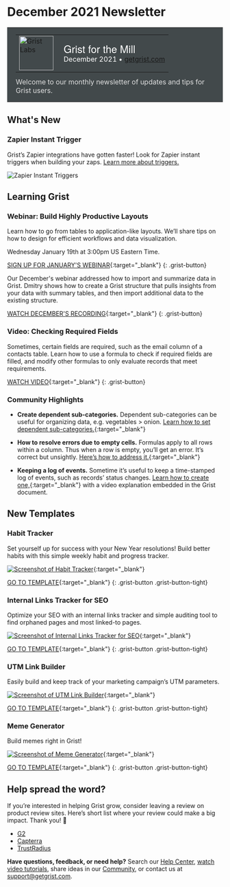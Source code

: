 # December 2021 Newsletter

<style>
  /* restore some poorly overridden defaults */
  .newsletter-header .table {
    background-color: initial;
    border: initial;
  }
  .newsletter-header .table > tbody > tr > td {
    padding: initial;
    border: initial;
    vertical-align: initial;
  }
  .newsletter-header img.header-img {
    padding: initial;
    max-width: initial;
    display: initial;
    padding: initial;
    line-height: initial;
    background-color: initial;
    border: initial;
    border-radius: initial;
    margin: initial;
  }

  /* copy newsletter styles, with a prefix for sufficient specificity */
  .newsletter-header .header {
    border: none;
    padding: 0;
    margin: 0;
  }
  .newsletter-header table > tbody > tr > td.header-image {
    width: 80px;
    padding-right: 16px;
  }
  .newsletter-header table > tbody > tr > td.header-text {
    background-color: #42494B;
    padding: 16px 20px;
  }
  .newsletter-header table.header-top {
    border: none;
    padding: 0;
    margin: 0;
    width: 100%;
  }
  .header-title {
    font-family: Helvetica Neue, Helvetica, Arial, sans-serif;
    font-size: 24px;
    line-height: 28px;
    color: #FFFFFF;
  }
  .header-month {
    color: #FFFFFF;
  }
  .header-welcome {
    margin-top: 12px;
    color: #FFFFFF;
  }
</style>
<div class="newsletter-header">
<table class="header" cellpadding="0" cellspacing="0" border="0"><tr>
  <td class="header-text">
    <table class="header-top"><tr>
      <td class="header-image">
        <a href="https://www.getgrist.com">
          <img class="header-img" src="/images/newsletters/2020-12/grist-labs-new-year.png" width="80" height="80" alt="Grist Labs" border="0">
        </a>
      </td>
      <td class="header-top-text">
        <div class="header-title">Grist for the Mill</div>
        <div class="header-month">December 2021
          &#8226; <a href="https://www.getgrist.com/">getgrist.com</a></div>
      </td>
    </tr></table>
    <div class="header-welcome" style="color: #e0e0e0;">
      Welcome to our monthly newsletter of updates and tips for Grist users.
    </div>
  </td>
</tr></table>
</div>

## What's New

### Zapier Instant Trigger

Grist’s Zapier integrations have gotten faster! Look for Zapier instant triggers when building your zaps. [Learn more about triggers.](../integrators.md#example-sending-email-alerts)

![Zapier Instant Triggers](../images/newsletters/2021-12/zapier-instant-triggers.png)

## Learning Grist

### Webinar: Build Highly Productive Layouts

Learn how to go from tables to application-like layouts. We’ll share tips on how to design for efficient workflows and data visualization. 

Wednesday January 19th at 3:00pm US Eastern Time.

[SIGN UP FOR JANUARY'S WEBINAR](https://www.getgrist.com/learn-grist-webinar/){:target="\_blank"}
{: .grist-button}

Our December's webinar addressed how to import and summarize data in Grist. Dmitry shows how to create a Grist structure that pulls insights from your data with summary tables, and then import additional data to the existing structure.

[WATCH DECEMBER'S RECORDING](https://www.youtube.com/watch?v=vAXODeSKnvM){:target="\_blank"}
{: .grist-button}

### Video: Checking Required Fields

Sometimes, certain fields are required, such as the email column of a contacts table. Learn how to use a formula to check if required fields are filled, and modify other formulas to only evaluate records that meet requirements.

[WATCH VIDEO](https://www.youtube.com/watch?v=0-S5g-HFfTk){:target="\_blank"}
{: .grist-button}

### Community Highlights

* **Create dependent sub-categories.** Dependent sub-categories can be useful for organizing data, e.g. vegetables > onion. [Learn how to set dependent sub-categories.](https://community.getgrist.com/t/how-to-create-dependent-sub-categories/414/10){:target="\_blank"}

* **How to resolve errors due to empty cells.** Formulas apply to all rows within a column. Thus when a row is empty, you’ll get an error. It’s correct but unsightly. [Here’s how to address it.](https://community.getgrist.com/t/typeerror-how-to-resolve-errors-in-a-formula-column-due-to-empty-cells/){:target="\_blank"}

* **Keeping a log of events.** Sometime it’s useful to keep a time-stamped log of events, such as records’ status changes. [Learn how to create one,](https://community.getgrist.com/t/keeping-a-log-of-events/467/5){:target="\_blank"} with a video explanation embedded in the Grist document.

## New Templates

### Habit Tracker

Set yourself up for success with your New Year resolutions! Build better habits with this simple weekly habit and progress tracker.

[![Screenshot of Habit Tracker](../images/newsletters/2021-12/habit-tracker.png)](https://templates.getgrist.com/1BR9vm6GPTGX/Habit-Tracker){:target="\_blank"}

[GO TO TEMPLATE](https://templates.getgrist.com/1BR9vm6GPTGX/Habit-Tracker){:target="\_blank"}
{: .grist-button .grist-button-tight}

### Internal Links Tracker for SEO

Optimize your SEO with an internal links tracker and simple auditing tool to find orphaned pages and most linked-to pages.

[![Screenshot of Internal Links Tracker for SEO](../images/newsletters/2021-12/internal-links.png)](https://templates.getgrist.com/j9ZH7rPGafbH~9Hi9rVZ8yrvAFLkEgJt5ut~26/Internal-Links-Tracker-for-SEO){:target="\_blank"}

[GO TO TEMPLATE](https://templates.getgrist.com/j9ZH7rPGafbH~9Hi9rVZ8yrvAFLkEgJt5ut~26/Internal-Links-Tracker-for-SEO){:target="\_blank"}
{: .grist-button .grist-button-tight}

### UTM Link Builder

Easily build and keep track of your marketing campaign’s UTM parameters.

[![Screenshot of UTM Link Builder](../images/newsletters/2021-12/utm-links.png)](https://templates.getgrist.com/7ukkYDiNCYKw/UTM-Link-Builder){:target="\_blank"}

[GO TO TEMPLATE](https://templates.getgrist.com/7ukkYDiNCYKw/UTM-Link-Builder){:target="\_blank"}
{: .grist-button .grist-button-tight}

### Meme Generator

Build memes right in Grist!

[![Screenshot of Meme Generator](../images/newsletters/2021-12/meme-generator.png)](https://templates.getgrist.com/gtzQwTXkgzFG/Meme-Generator){:target="\_blank"}

[GO TO TEMPLATE](https://templates.getgrist.com/gtzQwTXkgzFG/Meme-Generator){:target="\_blank"}
{: .grist-button .grist-button-tight}

## Help spread the word?
If you’re interested in helping Grist grow, consider leaving a review on product review sites. Here’s  short list where your review could make a big impact. Thank you! 🙏


* [G2](https://www.g2.com/products/grist/)
* [Capterra](https://www.capterra.com/p/232821/Grist/)
* [TrustRadius](https://www.trustradius.com/products/grist/)

**Have questions, feedback, or need help?** Search our [Help Center](../index.md), [watch video
tutorials](https://www.youtube.com/channel/UCx0ioQrrC-bIrkmZ7ZULr0g/playlists), share ideas in our
[Community](https://community.getgrist.com), or contact us at <support@getgrist.com>.